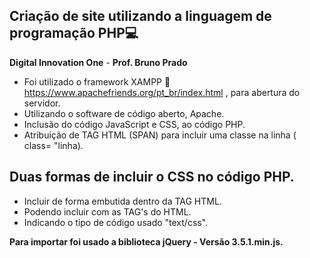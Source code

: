 ## Criação de site utilizando a linguagem de programação PHP:computer:

**Digital Innovation One** -
**Prof. Bruno Prado**


- Foi utilizado o framework XAMPP :link: https://www.apachefriends.org/pt_br/index.html , para abertura do servidor.
- Utilizando o software de código aberto, Apache.
- Inclusão do código JavaScript e CSS, ao código PHP.
- Atribuição de TAG HTML (SPAN) para incluir uma classe na linha ( class= "linha\).



## Duas formas de incluir o CSS no código PHP.

- Incluir de forma embutida dentro da TAG HTML.
- Podendo incluir com as TAG's  <head></head>  do HTML.
- <style></style> Indicando o tipo de código usado "text/css".



**Para importar foi usado a biblioteca jQuery - Versão 3.5.1.min.js.**





